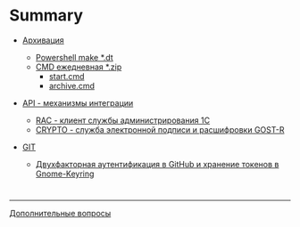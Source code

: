 # Summary

- [Архивация]()
   - [Powershell make *.dt](arc/powershell.md)
   - [CMD ежедневная *.zip](arc/zip_every_day/readme.md)
      - [start.cmd](arc/zip_every_day/start.md)
      - [archive.cmd](arc/zip_every_day/archive.md)
    
- [API - механизмы интеграции]()
   - [RAC - клиент службы администрирования 1С](api/rac.md)
   - [CRYPTO - служба электронной подписи и расшифровки GOST-R]()
- [GIT]()
   - [Двухфакторная аутентификация в GitHub и хранение токенов в Gnome-Keyring](git/2fa_gkr.md)
#
---
[Дополнительные вопросы](readme.md)